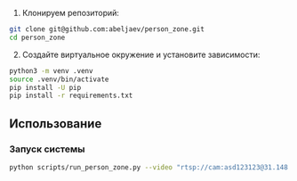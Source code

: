 1. Клонируем репозиторий:
```bash
git clone git@github.com:abeljaev/person_zone.git
cd person_zone
```

2. Создайте виртуальное окружение и установите зависимости:
```bash
python3 -m venv .venv
source .venv/bin/activate
pip install -U pip
pip install -r requirements.txt
```

## Использование

### Запуск системы

```bash
python scripts/run_person_zone.py --video "rtsp://cam:asd123123@31.148.204.230:9554/cam/realmonitor?channel=1&subtype=0" --zones config/zones_rtsp.json
```
